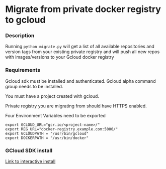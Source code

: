 # Migrate from private docker registry to gcloud

### Description
Running `python migrate.py` will get a list of all available repositories and version tags from your existing private registry and will push all new repos with images/versions to your Gcloud docker registry

### Requirements
Gcloud sdk must be installed and authenticated.
Gcloud alpha command group needs to be installed.

You must have a project created with gcloud.

Private registry you are migrating from should have HTTPS enabled.


Four Environment Variables need to be exported
```
export GCLOUD_URL="gcr.io/<project-name>/"
export REG_URL="docker-registry.example.com:5000/"
export GCLOUDPATH = "/usr/bin/gcloud"
export DOCKERPATH = "/usr/bin/docker"
```

### GCloud SDK install
[Link to interactive install](https://cloud.google.com/sdk/downloads#interactive)
